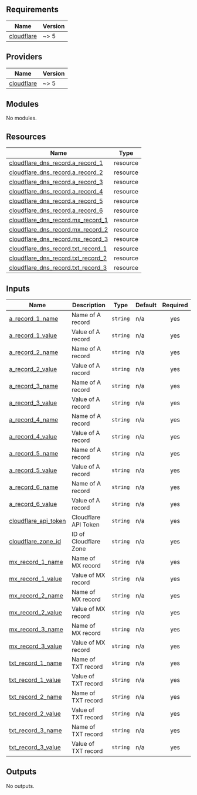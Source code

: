 <!-- BEGIN_TF_DOCS -->
## Requirements

| Name | Version |
|------|---------|
| <a name="requirement_cloudflare"></a> [cloudflare](#requirement\_cloudflare) | ~> 5 |

## Providers

| Name | Version |
|------|---------|
| <a name="provider_cloudflare"></a> [cloudflare](#provider\_cloudflare) | ~> 5 |

## Modules

No modules.

## Resources

| Name | Type |
|------|------|
| [cloudflare_dns_record.a_record_1](https://registry.terraform.io/providers/cloudflare/cloudflare/latest/docs/resources/dns_record) | resource |
| [cloudflare_dns_record.a_record_2](https://registry.terraform.io/providers/cloudflare/cloudflare/latest/docs/resources/dns_record) | resource |
| [cloudflare_dns_record.a_record_3](https://registry.terraform.io/providers/cloudflare/cloudflare/latest/docs/resources/dns_record) | resource |
| [cloudflare_dns_record.a_record_4](https://registry.terraform.io/providers/cloudflare/cloudflare/latest/docs/resources/dns_record) | resource |
| [cloudflare_dns_record.a_record_5](https://registry.terraform.io/providers/cloudflare/cloudflare/latest/docs/resources/dns_record) | resource |
| [cloudflare_dns_record.a_record_6](https://registry.terraform.io/providers/cloudflare/cloudflare/latest/docs/resources/dns_record) | resource |
| [cloudflare_dns_record.mx_record_1](https://registry.terraform.io/providers/cloudflare/cloudflare/latest/docs/resources/dns_record) | resource |
| [cloudflare_dns_record.mx_record_2](https://registry.terraform.io/providers/cloudflare/cloudflare/latest/docs/resources/dns_record) | resource |
| [cloudflare_dns_record.mx_record_3](https://registry.terraform.io/providers/cloudflare/cloudflare/latest/docs/resources/dns_record) | resource |
| [cloudflare_dns_record.txt_record_1](https://registry.terraform.io/providers/cloudflare/cloudflare/latest/docs/resources/dns_record) | resource |
| [cloudflare_dns_record.txt_record_2](https://registry.terraform.io/providers/cloudflare/cloudflare/latest/docs/resources/dns_record) | resource |
| [cloudflare_dns_record.txt_record_3](https://registry.terraform.io/providers/cloudflare/cloudflare/latest/docs/resources/dns_record) | resource |

## Inputs

| Name | Description | Type | Default | Required |
|------|-------------|------|---------|:--------:|
| <a name="input_a_record_1_name"></a> [a\_record\_1\_name](#input\_a\_record\_1\_name) | Name of A record | `string` | n/a | yes |
| <a name="input_a_record_1_value"></a> [a\_record\_1\_value](#input\_a\_record\_1\_value) | Value of A record | `string` | n/a | yes |
| <a name="input_a_record_2_name"></a> [a\_record\_2\_name](#input\_a\_record\_2\_name) | Name of A record | `string` | n/a | yes |
| <a name="input_a_record_2_value"></a> [a\_record\_2\_value](#input\_a\_record\_2\_value) | Value of A record | `string` | n/a | yes |
| <a name="input_a_record_3_name"></a> [a\_record\_3\_name](#input\_a\_record\_3\_name) | Name of A record | `string` | n/a | yes |
| <a name="input_a_record_3_value"></a> [a\_record\_3\_value](#input\_a\_record\_3\_value) | Value of A record | `string` | n/a | yes |
| <a name="input_a_record_4_name"></a> [a\_record\_4\_name](#input\_a\_record\_4\_name) | Name of A record | `string` | n/a | yes |
| <a name="input_a_record_4_value"></a> [a\_record\_4\_value](#input\_a\_record\_4\_value) | Value of A record | `string` | n/a | yes |
| <a name="input_a_record_5_name"></a> [a\_record\_5\_name](#input\_a\_record\_5\_name) | Name of A record | `string` | n/a | yes |
| <a name="input_a_record_5_value"></a> [a\_record\_5\_value](#input\_a\_record\_5\_value) | Value of A record | `string` | n/a | yes |
| <a name="input_a_record_6_name"></a> [a\_record\_6\_name](#input\_a\_record\_6\_name) | Name of A record | `string` | n/a | yes |
| <a name="input_a_record_6_value"></a> [a\_record\_6\_value](#input\_a\_record\_6\_value) | Value of A record | `string` | n/a | yes |
| <a name="input_cloudflare_api_token"></a> [cloudflare\_api\_token](#input\_cloudflare\_api\_token) | Cloudflare API Token | `string` | n/a | yes |
| <a name="input_cloudflare_zone_id"></a> [cloudflare\_zone\_id](#input\_cloudflare\_zone\_id) | ID of Cloudflare Zone | `string` | n/a | yes |
| <a name="input_mx_record_1_name"></a> [mx\_record\_1\_name](#input\_mx\_record\_1\_name) | Name of MX record | `string` | n/a | yes |
| <a name="input_mx_record_1_value"></a> [mx\_record\_1\_value](#input\_mx\_record\_1\_value) | Value of MX record | `string` | n/a | yes |
| <a name="input_mx_record_2_name"></a> [mx\_record\_2\_name](#input\_mx\_record\_2\_name) | Name of MX record | `string` | n/a | yes |
| <a name="input_mx_record_2_value"></a> [mx\_record\_2\_value](#input\_mx\_record\_2\_value) | Value of MX record | `string` | n/a | yes |
| <a name="input_mx_record_3_name"></a> [mx\_record\_3\_name](#input\_mx\_record\_3\_name) | Name of MX record | `string` | n/a | yes |
| <a name="input_mx_record_3_value"></a> [mx\_record\_3\_value](#input\_mx\_record\_3\_value) | Value of MX record | `string` | n/a | yes |
| <a name="input_txt_record_1_name"></a> [txt\_record\_1\_name](#input\_txt\_record\_1\_name) | Name of TXT record | `string` | n/a | yes |
| <a name="input_txt_record_1_value"></a> [txt\_record\_1\_value](#input\_txt\_record\_1\_value) | Value of TXT record | `string` | n/a | yes |
| <a name="input_txt_record_2_name"></a> [txt\_record\_2\_name](#input\_txt\_record\_2\_name) | Name of TXT record | `string` | n/a | yes |
| <a name="input_txt_record_2_value"></a> [txt\_record\_2\_value](#input\_txt\_record\_2\_value) | Value of TXT record | `string` | n/a | yes |
| <a name="input_txt_record_3_name"></a> [txt\_record\_3\_name](#input\_txt\_record\_3\_name) | Name of TXT record | `string` | n/a | yes |
| <a name="input_txt_record_3_value"></a> [txt\_record\_3\_value](#input\_txt\_record\_3\_value) | Value of TXT record | `string` | n/a | yes |

## Outputs

No outputs.
<!-- END_TF_DOCS -->